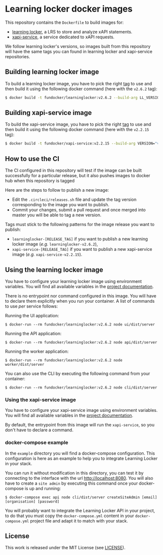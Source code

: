 # Learning locker docker images

This repository contains the `Dockerfile` to build images for:

- [learning locker](https://github.com/LearningLocker/learninglocker), a LRS to store and analyze xAPI statements.
- [xapi-service](https://github.com/LearningLocker/xapi-service), a service dedicated to xAPI requests.

We follow learning locker's versions, so images built from this repository will have the same tags you can found in learning locker and xapi-service repositories.

## Building learning locker image

To build a learning locker image, you have to pick the right [tag](https://github.com/LearningLocker/learninglocker/tags) to use and then build it using the following docker command (here with the `v2.6.2` tag):

```bash
$ docker build -t fundocker/learninglocker:v2.6.2 --build-arg LL_VERSION="v2.6.2" learning/
```

## Building xapi-service image

To build the xapi-service image, you have to pick the right [tag](https://github.com/LearningLocker/xapi-service/tags) to use and then build it using the following docker command (here with the `v2.2.15` tag):

```bash
$ docker build -t fundocker/xapi-service:v2.2.15 --build-arg VERSION="v2.2.15" xapi/
```

## How to use the CI

The CI configured in this repository will test if the image can be built successfully for a particular release, but it also pushes images to docker hub when this repository is tagged

Here are the steps to follow to publish a new image:

- Edit the `.circleci/releases.sh` file and update the tag version corresponding to the image you want to publish.
- Commit your changes, submit a pull request and once merged into master you will be able to tag a new version.

Tags must stick to the following patterns for the image release you want to publish:

- `learninglocker-[RELEASE_TAG]` if you want to publish a new learning locker image (_e.g._ `learninglocker-v2.6.2`),
- `xapi-service-[RELEASE_TAG]` if you want to publish a new xapi-service image (_e.g._ `xapi-service-v2.2.15`).

## Using the learning locker image

You have to configure your learning locker image using environment variables. You will find all available variables in the [project documentation](http://docs.learninglocker.net/guides-configuring/#learning-locker-application).

There is no entrypoint nor command configured in this image. You will have to declare them explicitly when you run your container. A list of commands to use _per_ service follows:

Running the UI application:

```
$ docker-run --rm fundocker/learninglocker:v2.6.2 node ui/dist/server
```

Running the API application:

```
$ docker-run --rm fundocker/learninglocker:v2.6.2 node api/dist/server
```

Running the worker application:

```
$ docker-run --rm fundocker/learninglocker:v2.6.2 node worker/dist/server
```

You can also use the CLI by executing the following command from your container:

```
$ docker-run --rm fundocker/learninglocker:v2.6.2 node cli/dist/server
```

### Using the xapi-service image

You have to configure your xapi-service image using environment variables. You will find all available variables in the [project documentation](http://docs.learninglocker.net/guides-configuring/#xapi-service).

By default, the entrypoint from this image will run the `xapi-service`, so you don't have to declare a command.

### docker-compose example

In the `example` directory you will find a docker-compose configuration. This configuration is here as an example to help you to integrate
Learning Locker in your stack.

You can run it without modification in this directory, you can test it by connecting to the interface with the url [http://localhost:8080](http://localhost:8080).
You will also have to create a `site admin` by executing this command once your docker-compose is up and running:

```
$ docker-compose exec api node cli/dist/server createSiteAdmin [email] [organisation] [password]
```

You will probably want to integrate the Learning Locker API in your project, to do that you must copy the `docker-compose.yml` content in your `docker-compose.yml` project file and adapt it to match with your stack.

## License

This work is released under the MIT License (see [LICENSE](./LICENSE)).
